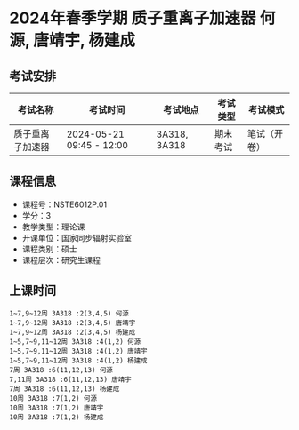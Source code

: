 # 2024年春季学期 质子重离子加速器 何源, 唐靖宇, 杨建成




## 考试安排

| 考试名称 | 考试时间 | 考试地点 | 考试类型 | 考试模式 |
| -------- | -------- | -------- | -------- | -------- |
| 质子重离子加速器 | 2024-05-21 09:45 - 12:00 | 3A318, 3A318 | 期末考试 | 笔试（开卷） |





## 课程信息

- 课程号：NSTE6012P.01
- 学分：3
- 教学类型：理论课
- 开课单位：国家同步辐射实验室
- 课程类别：硕士
- 课程层次：研究生课程

## 上课时间

```
1~7,9~12周 3A318 :2(3,4,5) 何源
1~7,9~12周 3A318 :2(3,4,5) 唐靖宇
1~7,9~12周 3A318 :2(3,4,5) 杨建成
1~5,7~9,11~12周 3A318 :4(1,2) 何源
1~5,7~9,11~12周 3A318 :4(1,2) 唐靖宇
1~5,7~9,11~12周 3A318 :4(1,2) 杨建成
7周 3A318 :6(11,12,13) 何源
7,11周 3A318 :6(11,12,13) 唐靖宇
7周 3A318 :6(11,12,13) 杨建成
10周 3A318 :7(1,2) 何源
10周 3A318 :7(1,2) 唐靖宇
10周 3A318 :7(1,2) 杨建成
```

